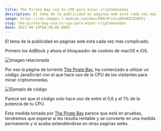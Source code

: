 ```yaml
---
title: The Pirate Bay usa tu CPU para minar criptomonedas
description: El tema de la publicidad en páginas web está cada vez más complicado.
image: https://cdn-images-1.medium.com/max/800/0*xsLq9OvNZCA1DUVj
slug: the-pirate-bay-usa-tu-cpu-para-minar-criptomonedas
date: 2017-09-19T08:50:05.000Z
---
```


El tema de la publicidad en páginas web está cada vez más complicado.

Primero los AdBlock y ahora el bloqueador de cookies de macOS e iOS.

![Imagen relacionada](https://cdn-images-1.medium.com/max/800/0*xsLq9OvNZCA1DUVj)

Por eso la página de torrents [The Pirate Bay](https://thepiratebay.org), ha comenzado a utilizar un código JavaScript con el que hace uso de la CPU de los visitantes para minar criptomonedas.

![Ejemplo de código](https://cdn-images-1.medium.com/max/800/0*Qnt3orXIewTEhTvP)

Parece ser que el código solo hace uso de entre el 0,6 y el 1% de la potencia de tu CPU.

Esta medida tomada por [The Pirate Bay](https://thepiratebay.org) parece que está en pruebas, tendremos que esperar si les resulta rentable y se convierte en una medida permanente y si acaba extendiéndose en otras paginas webs.
